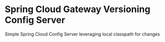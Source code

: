 # Spring Cloud Gateway Versioning Config Server

Simple Spring Cloud Config Server leveraging local classpath for changes

